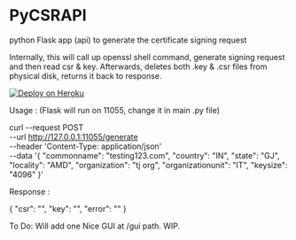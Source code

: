 # PyCSRAPI
python Flask app (api) to generate the certificate signing request

Internally, this will call up openssl shell command, generate signing request and then read csr & key.
Afterwards, deletes both .key & .csr files from physical disk, returns it back to response. 

[![Deploy on Heroku](https://www.herokucdn.com/deploy/button.svg)](https://heroku.com/deploy)

Usage : (Flask will run on 11055, change it in main .py file)

curl --request POST \
  --url http://127.0.0.1:11055/generate \
  --header 'Content-Type: application/json' \
  --data '{
	"commonname": "testing123.com",
	"country": "IN",
	"state": "GJ",
	"locality": "AMD",
	"organization": "tj org",
	"organizationunit": "IT",
	"keysize": "4096"
}'

Response :

{
	"csr": "",
	"key": "",
	"error": ""
}


To Do:
Will add one Nice GUI at /gui path. WIP.
